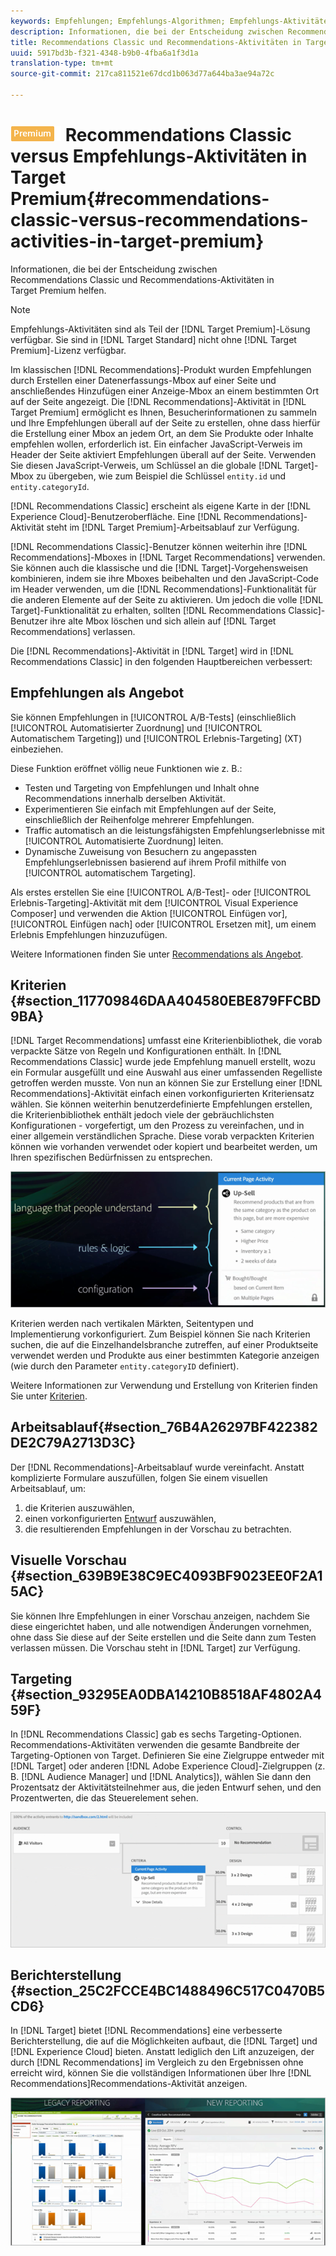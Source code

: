 ```yaml
---
keywords: Empfehlungen; Empfehlungs-Algorithmen; Empfehlungs-Aktivitäten; Recommendations Classic
description: Informationen, die bei der Entscheidung zwischen Recommendations Classic und Recommendations-Aktivitäten in Target Premium helfen.
title: Recommendations Classic und Recommendations-Aktivitäten in Target Premium
uuid: 5917bd3b-f321-4348-b9b0-4fba6a1f3d1a
translation-type: tm+mt
source-git-commit: 217ca811521e67dcd1b063d77a644ba3ae94a72c

---
```



# ![PREMIUM](/help/assets/premium.png) Recommendations Classic versus Empfehlungs-Aktivitäten in Target Premium{#recommendations-classic-versus-recommendations-activities-in-target-premium}

Informationen, die bei der Entscheidung zwischen Recommendations Classic und Recommendations-Aktivitäten in Target Premium helfen.

>[!NOTE]
>
>Empfehlungs-Aktivitäten sind als Teil der [!DNL Target Premium]-Lösung verfügbar. Sie sind in [!DNL Target Standard] nicht ohne [!DNL Target Premium]-Lizenz verfügbar.

Im klassischen [!DNL Recommendations]-Produkt wurden Empfehlungen durch Erstellen einer Datenerfassungs-Mbox auf einer Seite und anschließendes Hinzufügen einer Anzeige-Mbox an einem bestimmten Ort auf der Seite angezeigt. Die [!DNL Recommendations]-Aktivität in [!DNL Target Premium] ermöglicht es Ihnen, Besucherinformationen zu sammeln und Ihre Empfehlungen überall auf der Seite zu erstellen, ohne dass hierfür die Erstellung einer Mbox an jedem Ort, an dem Sie Produkte oder Inhalte empfehlen wollen, erforderlich ist. Ein einfacher JavaScript-Verweis im Header der Seite aktiviert Empfehlungen überall auf der Seite. Verwenden Sie diesen JavaScript-Verweis, um Schlüssel an die globale [!DNL Target]-Mbox zu übergeben, wie zum Beispiel die Schlüssel `entity.id` und `entity.categoryId`.

[!DNL Recommendations Classic] erscheint als eigene Karte in der [!DNL Experience Cloud]-Benutzeroberfläche. Eine [!DNL Recommendations]-Aktivität steht im [!DNL Target Premium]-Arbeitsablauf zur Verfügung.

[!DNL Recommendations Classic]-Benutzer können weiterhin ihre [!DNL Recommendations]-Mboxes in [!DNL Target Recommendations] verwenden. Sie können auch die klassische und die [!DNL Target]-Vorgehensweisen kombinieren, indem sie ihre Mboxes beibehalten und den JavaScript-Code im Header verwenden, um die [!DNL Recommendations]-Funktionalität für die anderen Elemente auf der Seite zu aktivieren. Um jedoch die volle [!DNL Target]-Funktionalität zu erhalten, sollten [!DNL Recommendations Classic]-Benutzer ihre alte Mbox löschen und sich allein auf [!DNL Target Recommendations] verlassen.

Die [!DNL Recommendations]-Aktivität in [!DNL Target] wird in [!DNL Recommendations Classic] in den folgenden Hauptbereichen verbessert:

## Empfehlungen als Angebot

Sie können Empfehlungen in [!UICONTROL A/B-Tests] (einschließlich [!UICONTROL Automatisierter Zuordnung] und [!UICONTROL Automatischem Targeting]) und [!UICONTROL Erlebnis-Targeting] (XT) einbeziehen.

Diese Funktion eröffnet völlig neue Funktionen wie z. B.:

* Testen und Targeting von Empfehlungen und Inhalt ohne Recommendations innerhalb derselben Aktivität.
* Experimentieren Sie einfach mit Empfehlungen auf der Seite, einschließlich der Reihenfolge mehrerer Empfehlungen.
* Traffic automatisch an die leistungsfähigsten Empfehlungserlebnisse mit [!UICONTROL Automatisierte Zuordnung] leiten.
* Dynamische Zuweisung von Besuchern zu angepassten Empfehlungserlebnissen basierend auf ihrem Profil mithilfe von [!UICONTROL automatischem Targeting].

Als erstes erstellen Sie eine [!UICONTROL A/B-Test]- oder [!UICONTROL Erlebnis-Targeting]-Aktivität mit dem [!UICONTROL Visual Experience Composer] und verwenden die Aktion [!UICONTROL Einfügen vor], [!UICONTROL Einfügen nach] oder [!UICONTROL Ersetzen mit], um einem Erlebnis Empfehlungen hinzuzufügen.

Weitere Informationen finden Sie unter [Recommendations als Angebot](/help/c-recommendations/recommendations-as-an-offer.md).

## Kriterien {#section_117709846DAA404580EBE879FFCBD9BA}

[!DNL Target Recommendations] umfasst eine Kriterienbibliothek, die vorab verpackte Sätze von Regeln und Konfigurationen enthält. In [!DNL Recommendations Classic] wurde jede Empfehlung manuell erstellt, wozu ein Formular ausgefüllt und eine Auswahl aus einer umfassenden Regelliste getroffen werden musste. Von nun an können Sie zur Erstellung einer [!DNL Recommendations]-Aktivität einfach einen vorkonfigurierten Kriteriensatz wählen. Sie können weiterhin benutzerdefinierte Empfehlungen erstellen, die Kriterienbibliothek enthält jedoch viele der gebräuchlichsten Konfigurationen - vorgefertigt, um den Prozess zu vereinfachen, und in einer allgemein verständlichen Sprache. Diese vorab verpackten Kriterien können wie vorhanden verwendet oder kopiert und bearbeitet werden, um Ihren spezifischen Bedürfnissen zu entsprechen.

![](assets/overview_criteria.png)

Kriterien werden nach vertikalen Märkten, Seitentypen und Implementierung vorkonfiguriert. Zum Beispiel können Sie nach Kriterien suchen, die auf die Einzelhandelsbranche zutreffen, auf einer Produktseite verwendet werden und Produkte aus einer bestimmten Kategorie anzeigen (wie durch den Parameter `entity.categoryID` definiert).

Weitere Informationen zur Verwendung und Erstellung von Kriterien finden Sie unter [Kriterien](../../c-recommendations/c-algorithms/algorithms.md#concept_4BD01DC437F543C0A13621C93A302750).

## Arbeitsablauf{#section_76B4A26297BF422382DE2C79A2713D3C}

Der [!DNL Recommendations]-Arbeitsablauf wurde vereinfacht. Anstatt komplizierte Formulare auszufüllen, folgen Sie einem visuellen Arbeitsablauf, um:

1. die Kriterien auszuwählen,
1. einen vorkonfigurierten  [Entwurf](../../c-recommendations/c-design-overview/create-design.md#task_CC5BD28C364742218C1ACAF0D45E0E14) auszuwählen,
1. die resultierenden Empfehlungen in der Vorschau zu betrachten.

## Visuelle Vorschau  {#section_639B9E38C9EC4093BF9023EE0F2A15AC}

Sie können Ihre Empfehlungen in einer Vorschau anzeigen, nachdem Sie diese eingerichtet haben, und alle notwendigen Änderungen vornehmen, ohne dass Sie diese auf der Seite erstellen und die Seite dann zum Testen verlassen müssen. Die Vorschau steht in [!DNL Target] zur Verfügung.

## Targeting {#section_93295EA0DBA14210B8518AF4802A459F}

In [!DNL Recommendations Classic] gab es sechs Targeting-Optionen. Recommendations-Aktivitäten verwenden die gesamte Bandbreite der Targeting-Optionen von Target. Definieren Sie eine Zielgruppe entweder mit [!DNL Target] oder anderen [!DNL Adobe Experience Cloud]-Zielgruppen (z. B. [!DNL Audience Manager] und [!DNL Analytics]), wählen Sie dann den Prozentsatz der Aktivitätsteilnehmer aus, die jeden Entwurf sehen, und den Prozentwerten, die das Steuerelement sehen.

![](assets/overview_targeting.png)

## Berichterstellung {#section_25C2FCCE4BC1488496C517C0470B5CD6}

In [!DNL Target] bietet [!DNL Recommendations] eine verbesserte Berichterstellung, die auf die Möglichkeiten aufbaut, die [!DNL Target] und [!DNL Experience Cloud] bieten. Anstatt lediglich den Lift anzuzeigen, der durch [!DNL Recommendations] im Vergleich zu den Ergebnissen ohne erreicht wird, können Sie die vollständigen Informationen über Ihre [!DNL Recommendations]Recommendations-Aktivität anzeigen.

![](assets/overview_report.png)

